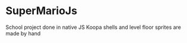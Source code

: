 # SuperMarioJs

School project done in native JS
Koopa shells and level floor sprites are made by hand
